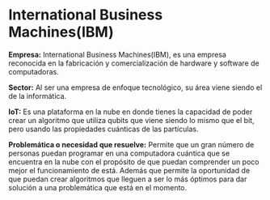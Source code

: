 # **International Business Machines(IBM)**

**Empresa:** International Business Machines(IBM), es una empresa reconocida en la fabricación y comercialización de hardware y software de computadoras.

**Sector:** Al ser una empresa de enfoque tecnológico, su área viene siendo el de la informática.

**IoT:** Es una plataforma en la nube en donde tienes la capacidad de poder crear un algoritmo que utiliza qubits que viene siendo lo mismo que el bit, pero usando las propiedades cuánticas de las partículas.

**Problemática o necesidad que resuelve:** Permite que un gran número de personas puedan programar en una computadora cuántica que se encuentra en la nube con el propósito de que puedan comprender un poco mejor el funcionamiento de está. Además que permite la oportunidad de que puedan crear algoritmos que lleguen a ser lo más óptimos para dar solución a una problemática que está en el momento.
